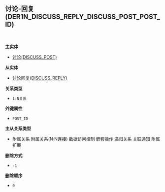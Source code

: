 ## 讨论-回复(DER1N_DISCUSS_REPLY_DISCUSS_POST_POST_ID) <!-- {docsify-ignore-all} -->



<br>
<p class="panel-title"><b>主实体</b></p>

* [讨论(DISCUSS_POST)](module/Team/discuss_post)

<p class="panel-title"><b>从实体</b></p>

* [讨论回复(DISCUSS_REPLY)](module/Team/discuss_reply)

<p class="panel-title"><b>关系类型</b></p>

* `1:N关系`

<p class="panel-title"><b>外键属性</b></p>

* `POST_ID`

<p class="panel-title"><b>主从关系类型</b></p>

* <i class="fa fa-check-square"/></i> 附属关系 <i class="fa fa-square"/></i> 附属关系(N:N连接) <i class="fa fa-check-square"/></i> 数据访问控制 <i class="fa fa-square"/></i> 嵌套操作 <i class="fa fa-square"/></i> 递归关系 <i class="fa fa-square"/></i> 关联通知 <i class="fa fa-square"/></i> 附属扩展

<p class="panel-title"><b>删除方式</b></p>

* `-1`

<p class="panel-title"><b>删除顺序</b></p>

* `0`

